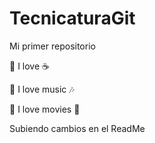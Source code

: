 # TecnicaturaGit

Mi primer repositorio

🌟 I love ☕

🌟 I love music :notes:

🌟 I love movies 🎥

Subiendo cambios en el ReadMe

